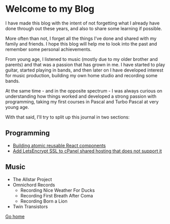 # Welcome to my Blog

I have made this blog with the intent of not forgetting what I already have done through out these years, and also to share some learning if possible.

More often than not, I forget all the things I've done and shared with my family and friends. I hope this blog will help me to look into the past and remember some personal achievements.

From young age, I listened to music (mostly due to my older brother and parents) and that was a passion that has grown in me. I have started to play guitar, started playing in bands, and then later on I have developed interest for music production, building my own home studio and recording some bands.

At the same time - and in the opposite spectrum - I was always curious on understanding how things worked and developed a strong passion with programming, taking my first courses in Pascal and Turbo Pascal at very young age.

With that said, I'll try to split up this journal in two sections:

## Programming
- [Building atomic reusable React components](./building-atomic-reusable-react-components.mdx)
- [Add LetsEncrypt SSL to cPanel shared hosting that does not support it](./letsencrypt-ssl-cpanel.mdx)

## Music
- The Allstar Project
- Omnichord Records
    - Recording Nice Weather For Ducks
    - Recording First Breath After Coma
    - Recording Born a Lion
- Twin Transistors

[Go home](../index.mdx)